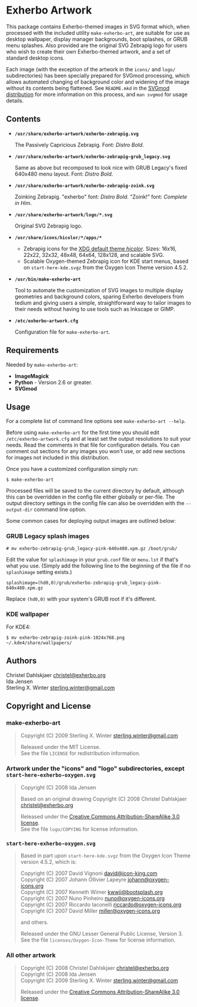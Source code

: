 Exherbo Artwork
===============

This package contains Exherbo-themed images in SVG format which, when processed
with the included utility `make-exherbo-art`, are suitable for use as desktop
wallpaper, display manager backgrounds, boot splashes, or GRUB menu splashes.
Also provided are the original SVG Zebrapig logo for users who wish to create
their own Exherbo-themed artwork, and a set of standard desktop icons.

Each image (with the exception of the artwork in the `icons/` and `logo/`
subdirectories) has been specially prepared for SVGmod processing, which allows
automated changing of background color and widening of the image without its
contents being flattened. See `README.mkd` in the [SVGmod distribution][1] for
more information on this process, and `man svgmod` for usage details.


Contents
--------

*   __`/usr/share/exherbo-artwork/exherbo-zebrapig.svg`__
    
    The Passively Capricious Zebrapig. Font: _Distro Bold_.

*   __`/usr/share/exherbo-artwork/exherbo-zebrapig-grub_legacy.svg`__
    
    Same as above but recomposed to look nice with GRUB Legacy's fixed 640x480
    menu layout. Font: _Distro Bold_.

*   __`/usr/share/exherbo-artwork/exherbo-zebrapig-zoink.svg`__
    
    Zoinking Zebrapig. "exherbo" font: _Distro Bold_. "Zoink!" font: _Complete
    in Him_.

*   __`/usr/share/exherbo-artwork/logo/*.svg`__
    
    Original SVG Zebrapig logo.

*   __`/usr/share/icons/hicolor/*/apps/*`__
    
    *   Zebrapig icons for the [XDG default theme _hicolor_][2]. Sizes: 16x16,
        22x22, 32x32, 48x48, 64x64, 128x128, and scalable SVG.
    *   Scalable Oxygen-themed Zebrapig icon for KDE start menus, based on
        `start-here-kde.svgz` from the Oxygen Icon Theme version 4.5.2.

*   __`/usr/bin/make-exherbo-art`__
    
    Tool to automate the customization of SVG images to multiple display
    geometries and background colors, sparing Exherbo developers from tedium
    and giving users a simple, straightforward way to tailor images to their
    needs without having to use tools such as Inkscape or GIMP.

*   __`/etc/exherbo-artwork.cfg`__
    
    Configuration file for `make-exherbo-art`.


Requirements
------------

Needed by `make-exherbo-art`:

*   __ImageMagick__
*   __Python__ - Version 2.6 or greater.
*   __SVGmod__


Usage
-----

For a complete list of command line options see `make-exherbo-art --help`.

Before using `make-exherbo-art` for the first time you should edit
`/etc/exherbo-artwork.cfg` and at least set the output resolutions to suit your
needs. Read the comments in that file for configuration details. You can
comment out sections for any images you won't use, or add new sections for
images not included in this distribution.

Once you have a customized configuration simply run:

    $ make-exherbo-art

Processed files will be saved to the current directory by default, although
this can be overridden in the config file either globally or per-file. The
output directory settings in the config file can also be overridden with the
`--output-dir` command line option.

Some common cases for deploying output images are outlined below:


### GRUB Legacy splash images

    # mv exherbo-zebrapig-grub_legacy-pink-640x480.xpm.gz /boot/grub/

Edit the value for `splashimage` in your `grub.conf` file or `menu.lst` if
that's what you use. (Simply add the following line to the beginning of the
file if no `splashimage` setting exists.)

    splashimage=(hd0,0)/grub/exherbo-zebrapig-grub_legacy-pink-640x480.xpm.gz

Replace `(hd0,0)` with your system's GRUB root if it's different.


### KDE wallpaper

For KDE4:

    $ mv exherbo-zebrapig-zoink-pink-1024x768.png ~/.kde4/share/wallpapers/


Authors
-------

Christel Dahlskjaer <christel@exherbo.org>  
Ida Jensen  
Sterling X. Winter <sterling.winter@gmail.com>


Copyright and License
---------------------

### make-exherbo-art
> Copyright (C) 2009 Sterling X. Winter <sterling.winter@gmail.com>
>
> Released under the MIT License.  
> See the file `LICENSE` for redistribution information.

### Artwork under the "icons" and "logo" subdirectories, except `start-here-exherbo-oxygen.svg`
> Copyright (C) 2008 Ida Jensen
>
> Based on an original drawing Copyright (C) 2008 Christel Dahlskjaer
> <christel@exherbo.org>
>
> Released under the [Creative Commons Attribution-ShareAlike 3.0 license][3].  
> See the file `logo/COPYING` for license information.

### `start-here-exherbo-oxygen.svg`
> Based in part upon `start-here-kde.svgz` from the Oxygen Icon Theme version
> 4.5.2, which is:
>
> Copyright (C) 2007 David Vignoni <david@icon-king.com>  
> Copyright (C) 2007 Johann Ollivier Lapeyre <johann@oxygen-icons.org>  
> Copyright (C) 2007 Kenneth Wimer <kwwii@bootsplash.org>  
> Copyright (C) 2007 Nuno Pinheiro <nuno@oxygen-icons.org>  
> Copyright (C) 2007 Riccardo Iaconelli <riccardo@oxygen-icons.org>  
> Copyright (C) 2007 David Miller <miller@oxygen-icons.org>
>
> and others.
>
> Released under the GNU Lesser General Public License, Version 3.  
> See the file `licenses/Oxygen-Icon-Theme` for license information.

### All other artwork
> Copyright (C) 2008 Christel Dahlskjaer <christel@exherbo.org>  
> Copyright (C) 2008 Ida Jensen  
> Copyright (C) 2009 Sterling X. Winter <sterling.winter@gmail.com>
>
> Released under the [Creative Commons Attribution-ShareAlike 3.0 license][3].


[1]: http://gitorious.org/svgmod/
[2]: http://standards.freedesktop.org/icon-theme-spec/icon-theme-spec-latest.html#directory_layout
[3]: http://creativecommons.org/licenses/by-sa/3.0/


